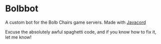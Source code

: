 # Bolbbot

A custom bot for the Bolb Chairs game servers. Made with [Javacord](https://github.com/btoBastian/Javacord)

Excuse the absolutely awful spaghetti code, and if you know how to fix it, let me know!